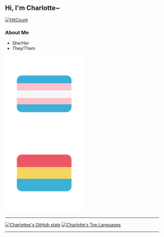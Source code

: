 ## Hi, I'm Charlotte~

  [![HitCount](https://hits.dwyl.com/charlottecross1998/charlottecross1998.svg?style=flat-square)](http://hits.dwyl.com/charlottecross1998/charlottecross1998)

### About Me

* She/Her
* They/Them

![Trans Flag](transflag.png)
![Pan Flag](panflag.png)


---

[![Charlottes's GitHub stats](https://github-readme-stats.vercel.app/api?username=charlottecross1998&count_private=true&show_icons=true&theme=radical)](https://github.com/anuraghazra/github-readme-stats)
[![Charlotte's Top Languages](https://github-readme-stats.vercel.app/api/top-langs/?username=charlottecross1998&theme=radical&exclude_repo=2009scape-server)](https://github.com/anuraghazra/github-readme-stats)

---
